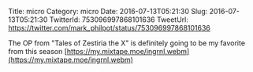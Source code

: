 Title: micro
Category: micro
Date: 2016-07-13T05:21:30
Slug: 2016-07-13T05:21:30
TwitterId: 753096997868101636
TweetUrl: https://twitter.com/mark_philpot/status/753096997868101636

The OP from "Tales of Zestiria the X" is definitely going to be my favorite from this season [https://my.mixtape.moe/ingrnl.webm](https://my.mixtape.moe/ingrnl.webm)